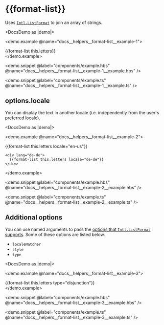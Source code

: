 # &#123;&#123;format-list&#125;&#125;

Uses [`Intl.ListFormat`](https://developer.mozilla.org/docs/Web/JavaScript/Reference/Global_Objects/Intl/ListFormat) to join an array of strings.

<DocsDemo as |demo|>
  <LocaleSwitcher />

  <demo.example @name="docs__helpers__format-list__example-1">
    <div>
      {{format-list this.letters}}
    </div>
  </demo.example>

  <demo.snippet
    @label="components/example.hbs"
    @name="docs__helpers__format-list__example-1__example.hbs"
  />

  <demo.snippet
    @label="components/example.ts"
    @name="docs__helpers__format-list__example-1__example.ts"
  />
</DocsDemo>


## options.locale

You can display the text in another locale (i.e. independently from the user's preferred locale).

<DocsDemo as |demo|>
  <LocaleSwitcher />

  <demo.example @name="docs__helpers__format-list__example-2">
    <div lang="en-us">
      {{format-list this.letters locale="en-us"}}
    </div>

    <div lang="de-de">
      {{format-list this.letters locale="de-de"}}
    </div>
  </demo.example>

  <demo.snippet
    @label="components/example.hbs"
    @name="docs__helpers__format-list__example-2__example.hbs"
  />

  <demo.snippet
    @label="components/example.ts"
    @name="docs__helpers__format-list__example-2__example.ts"
  />
</DocsDemo>


## Additional options

You can use named arguments to pass the [options that `Intl.ListFormat` supports](https://developer.mozilla.org/docs/Web/JavaScript/Reference/Global_Objects/Intl/ListFormat/ListFormat#options). Some of these options are listed below.

- `localeMatcher`
- `style`
- `type`

<DocsDemo as |demo|>
  <LocaleSwitcher />

  <demo.example @name="docs__helpers__format-list__example-3">
    <div>
      {{format-list this.letters type="disjunction"}}
    </div>
  </demo.example>

  <demo.snippet
    @label="components/example.hbs"
    @name="docs__helpers__format-list__example-3__example.hbs"
  />

  <demo.snippet
    @label="components/example.ts"
    @name="docs__helpers__format-list__example-3__example.ts"
  />
</DocsDemo>
